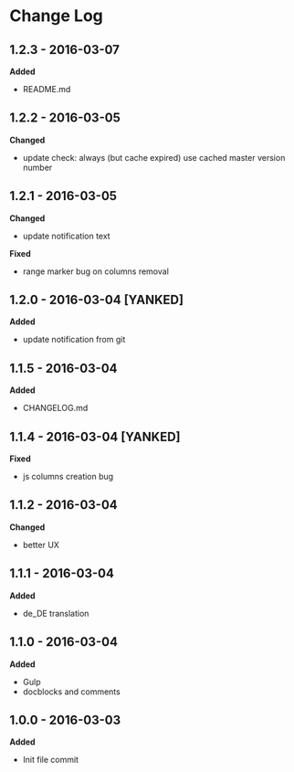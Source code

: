 # Change Log

## 1.2.3 - 2016-03-07
**Added**
- README.md

## 1.2.2 - 2016-03-05
**Changed**
- update check: always (but cache expired) use cached master version number

## 1.2.1 - 2016-03-05
**Changed**
- update notification text

**Fixed**
- range marker bug on columns removal

## 1.2.0 - 2016-03-04 [YANKED]
**Added**
- update notification from git

## 1.1.5 - 2016-03-04
**Added**
- CHANGELOG.md

## 1.1.4 - 2016-03-04 [YANKED]
**Fixed**
- js columns creation bug

## 1.1.2 - 2016-03-04
**Changed**
- better UX

## 1.1.1 - 2016-03-04
**Added**
- de_DE translation

## 1.1.0 - 2016-03-04
**Added**
- Gulp
- docblocks and comments

## 1.0.0 - 2016-03-03
**Added**
- Init file commit
